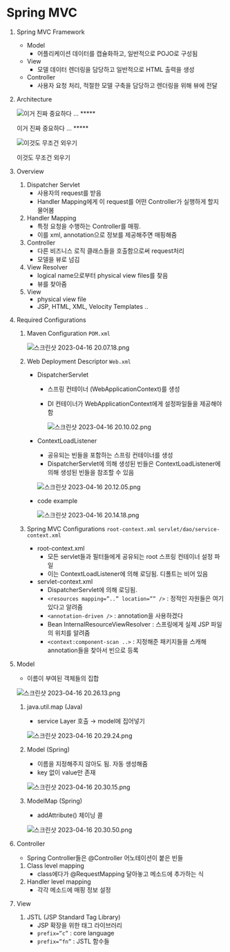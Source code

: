 # Spring MVC

1. Spring MVC Framework
    - Model
        - 어플리케이션 데이터를 캡슐화하고, 일반적으로 POJO로 구성됨
    - View
        - 모델 데이터 렌더링을 담당하고 일반적으로 HTML 출력을 생성
    - Controller
        - 사용자 요청 처리, 적절한 모델 구축을 담당하고 렌더링을 위해 뷰에 전달
2. Architecture
    
    ![이거 진짜 중요하다 … *****](Spring%20MVC%204993e8d73c4045a39747c3f3be5b8812/%25E1%2584%2589%25E1%2585%25B3%25E1%2584%258F%25E1%2585%25B3%25E1%2584%2585%25E1%2585%25B5%25E1%2586%25AB%25E1%2584%2589%25E1%2585%25A3%25E1%2586%25BA_2023-04-14_13.30.13.png)
    
    이거 진짜 중요하다 … *****
    
    ![이것도 무조건 외우기](Spring%20MVC%204993e8d73c4045a39747c3f3be5b8812/%25E1%2584%2589%25E1%2585%25B3%25E1%2584%258F%25E1%2585%25B3%25E1%2584%2585%25E1%2585%25B5%25E1%2586%25AB%25E1%2584%2589%25E1%2585%25A3%25E1%2586%25BA_2023-04-16_20.50.18.png)
    
    이것도 무조건 외우기
    
3. Overview
    1. Dispatcher Servlet
        - 사용자의 request를 받음
        - Handler Mapping에게 이 request를 어떤 Controller가 실행하게 할지 물어봄
    2. Handler Mapping
        - 특정 요청을 수행하는 Controller를 매핑.
        - 이를 xml, annotation으로 정보를 제공해주면 매핑해줌
    3. Controller
        - 다른 비즈니스 로직 클래스들을 호출함으로써 request처리
        - 모델을 뷰로 넘김
    4. View Resolver
        - logical name으로부터 physical view files를 찾음
        - 뷰를 찾아줌
    5. View
        - physical view file
        - JSP, HTML, XML, Velocity Templates ..
4. Required Configurations
    1. Maven Configuration `POM.xml`
        
        ![스크린샷 2023-04-16 20.07.18.png](Spring%20MVC%204993e8d73c4045a39747c3f3be5b8812/%25E1%2584%2589%25E1%2585%25B3%25E1%2584%258F%25E1%2585%25B3%25E1%2584%2585%25E1%2585%25B5%25E1%2586%25AB%25E1%2584%2589%25E1%2585%25A3%25E1%2586%25BA_2023-04-16_20.07.18.png)
        
    2. Web Deployment Descriptor `Web.xml`
        - DispatcherServlet
            - 스프링 컨테이너 (WebApplicationContext)를 생성
            - DI 컨테이너가  WebApplicationContext에게 설정파일들을 제공해야 함
                
                ![스크린샷 2023-04-16 20.10.02.png](Spring%20MVC%204993e8d73c4045a39747c3f3be5b8812/%25E1%2584%2589%25E1%2585%25B3%25E1%2584%258F%25E1%2585%25B3%25E1%2584%2585%25E1%2585%25B5%25E1%2586%25AB%25E1%2584%2589%25E1%2585%25A3%25E1%2586%25BA_2023-04-16_20.10.02.png)
                
        - ContextLoadListener
            - 공유되는 빈들을 포함하는 스프링 컨테이너를 생성
            - DispatcherServlet에 의해 생성된 빈들은 ContextLoadListener에 의해 생성된 빈들을 참조할 수 있음
            
            ![스크린샷 2023-04-16 20.12.05.png](Spring%20MVC%204993e8d73c4045a39747c3f3be5b8812/%25E1%2584%2589%25E1%2585%25B3%25E1%2584%258F%25E1%2585%25B3%25E1%2584%2585%25E1%2585%25B5%25E1%2586%25AB%25E1%2584%2589%25E1%2585%25A3%25E1%2586%25BA_2023-04-16_20.12.05.png)
            
        - code example
            
            ![스크린샷 2023-04-16 20.14.18.png](Spring%20MVC%204993e8d73c4045a39747c3f3be5b8812/%25E1%2584%2589%25E1%2585%25B3%25E1%2584%258F%25E1%2585%25B3%25E1%2584%2585%25E1%2585%25B5%25E1%2586%25AB%25E1%2584%2589%25E1%2585%25A3%25E1%2586%25BA_2023-04-16_20.14.18.png)
            
    3. Spring MVC Configurations `root-context.xml` `servlet/dao/service-context.xml`
        - root-context.xml
            - 모든 servlet들과 필터들에게 공유되는 root 스프링 컨테이너 설정 파일
            - 이는 ContextLoadListener에 의해 로딩됨. 디폴트는 비어 있음
        - servlet-context.xml
            - DispatcherServlet에 의해 로딩됨.
            - `<resources mapping=”..” location=”” />` : 정적인 자원들은 여기 있다고 알려줌
            - `<annotation-driven />` : annotation을 사용하겠다
            - Bean InternalResourceViewResolver : 스프링에게 실제 JSP 파일의 위치를 알려줌
            - `<context:component-scan ..>` : 지정해준 패키지들을 스캐해 annotation들을 찾아서 빈으로 등록
5. Model
    - 이름이 부여된 객체들의 집합
    
    ![스크린샷 2023-04-16 20.26.13.png](Spring%20MVC%204993e8d73c4045a39747c3f3be5b8812/%25E1%2584%2589%25E1%2585%25B3%25E1%2584%258F%25E1%2585%25B3%25E1%2584%2585%25E1%2585%25B5%25E1%2586%25AB%25E1%2584%2589%25E1%2585%25A3%25E1%2586%25BA_2023-04-16_20.26.13.png)
    
    1. java.util.map (Java)
        - service Layer 호출 → model에 집어넣기
        
        ![스크린샷 2023-04-16 20.29.24.png](Spring%20MVC%204993e8d73c4045a39747c3f3be5b8812/%25E1%2584%2589%25E1%2585%25B3%25E1%2584%258F%25E1%2585%25B3%25E1%2584%2585%25E1%2585%25B5%25E1%2586%25AB%25E1%2584%2589%25E1%2585%25A3%25E1%2586%25BA_2023-04-16_20.29.24.png)
        
    2. Model (Spring)
        - 이름을 지정해주지 않아도 됨. 자동 생성해줌
        - key 없이 value만 존재
        
        ![스크린샷 2023-04-16 20.30.15.png](Spring%20MVC%204993e8d73c4045a39747c3f3be5b8812/%25E1%2584%2589%25E1%2585%25B3%25E1%2584%258F%25E1%2585%25B3%25E1%2584%2585%25E1%2585%25B5%25E1%2586%25AB%25E1%2584%2589%25E1%2585%25A3%25E1%2586%25BA_2023-04-16_20.30.15.png)
        
    3. ModelMap (Spring)
        - addAttribute() 체이닝 콜
        
        ![스크린샷 2023-04-16 20.30.50.png](Spring%20MVC%204993e8d73c4045a39747c3f3be5b8812/%25E1%2584%2589%25E1%2585%25B3%25E1%2584%258F%25E1%2585%25B3%25E1%2584%2585%25E1%2585%25B5%25E1%2586%25AB%25E1%2584%2589%25E1%2585%25A3%25E1%2586%25BA_2023-04-16_20.30.50.png)
        
6. Controller
    - Spring Controller들은 @Controller 어노테이션이 붙은 빈들
    1. Class level mapping 
        - class에다가 @RequestMapping 달아놓고 메소드에 추가하는 식
    2. Handler level mapping
        - 각각 메소드에 매핑 정보 설정
7. View
    1. JSTL (JSP Standard Tag Library)
        - JSP 확장을 위한 태그 라이브러리
        - `prefix=”c”` : core language
        - `prefix=”fn”` : JSTL 함수들
